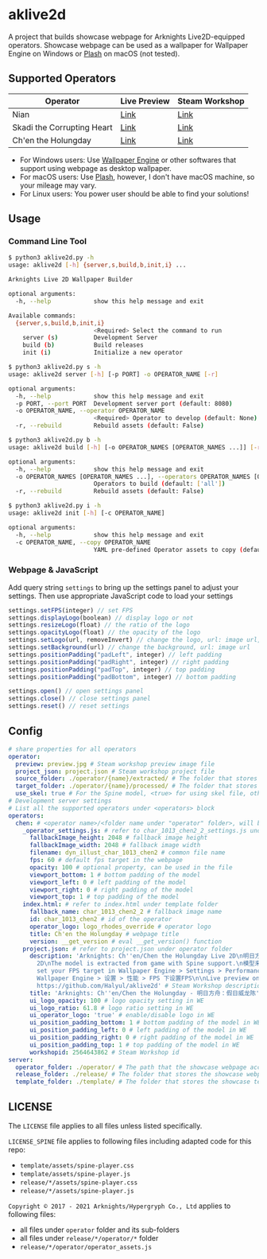 # aklive2d

A project that builds showcase webpage for Arknights Live2D-equipped operators. Showcase webpage can be used as a wallpaper for Wallpaper Engine on Windows or [Plash](https://github.com/sindresorhus/Plash) on macOS (not tested).

## Supported Operators

| Operator | Live Preview | Steam Workshop |
|----------|--------------|----------------|
| Nian | [Link](https://arknights.halyul.dev/nian/) | [Link](https://steamcommunity.com/sharedfiles/filedetails/?id=2564642594) |
| Skadi the Corrupting Heart | [Link](https://arknights.halyul.dev/skadi/) | [Link](https://steamcommunity.com/sharedfiles/filedetails/?id=2492307783) |
| Ch'en the Holungday | [Link](https://arknights.halyul.dev/chen/) | [Link](https://steamcommunity.com/sharedfiles/filedetails/?id=2564643862) |

- For Windows users: Use [Wallpaper Engine](https://www.wallpaperengine.io/en) or other softwares that support using webpage as desktop wallpaper.
- For macOS users: Use [Plash](https://github.com/sindresorhus/Plash), however, I don't have macOS machine, so your mileage may vary.
- For Linux users: You power user should be able to find your solutions!

## Usage
### Command Line Tool

``` bash
$ python3 aklive2d.py -h  
usage: aklive2d [-h] {server,s,build,b,init,i} ...

Arknights Live 2D Wallpaper Builder

optional arguments:
  -h, --help            show this help message and exit

Available commands:
  {server,s,build,b,init,i}
                        <Required> Select the command to run
    server (s)          Development Server
    build (b)           Build releases
    init (i)            Initialize a new operator
```
``` bash
$ python3 aklive2d.py s -h
usage: aklive2d server [-h] [-p PORT] -o OPERATOR_NAME [-r]

optional arguments:
  -h, --help            show this help message and exit
  -p PORT, --port PORT  Development server port (default: 8080)
  -o OPERATOR_NAME, --operator OPERATOR_NAME
                        <Required> Operator to develop (default: None)
  -r, --rebuild         Rebuild assets (default: False)
```
``` bash
$ python3 aklive2d.py b -h
usage: aklive2d build [-h] [-o OPERATOR_NAMES [OPERATOR_NAMES ...]] [-r]

optional arguments:
  -h, --help            show this help message and exit
  -o OPERATOR_NAMES [OPERATOR_NAMES ...], --operators OPERATOR_NAMES [OPERATOR_NAMES ...]
                        Operators to build (default: ['all'])
  -r, --rebuild         Rebuild assets (default: False)
```
``` bash
$ python3 aklive2d.py i -h
usage: aklive2d init [-h] [-c OPERATOR_NAME]

optional arguments:
  -h, --help            show this help message and exit
  -c OPERATOR_NAME, --copy OPERATOR_NAME
                        YAML pre-defined Operator assets to copy (default: None)
```
### Webpage & JavaScript

Add query string `settings` to bring up the settings panel to adjust your settings. Then use appropriate JavaScript code to load your settings

``` javascript
settings.setFPS(integer) // set FPS
settings.displayLogo(boolean) // display logo or not
settings.resizeLogo(float) // the ratio of the logo
settings.opacityLogo(float) // the opacity of the logo
settings.setLogo(url, removeInvert) // change the logo, url: image url, removeInvert: boolean
settings.setBackground(url) // change the background, url: image url
settings.positionPadding("padLeft", integer) // left padding
settings.positionPadding("padRight", integer) // right padding
settings.positionPadding("padTop", integer) // top padding
settings.positionPadding("padBottom", integer) // bottom padding

settings.open() // open settings panel
settings.close() // close settings panel
settings.reset() // reset settings
```

## Config
``` yaml
# share properties for all operators
operator:
  preview: preview.jpg # Steam workshop preview image file
  project_json: project.json # Steam workshop project file
  source_folder: ./operator/{name}/extracted/ # The folder that stores extracted game files
  target_folder: ./operator/{name}/processed/ # The folder that stores processed game files
  use_skel: true # For the Spine model, <true> for using skel file, otherwise use json
# Development server settings
# List all the supported operators under <operators> block
operators:
  chen: # <operator name>/<folder name under "operator" folder>, will be used to replace <{name}> above
    _operator_settings.js: # refer to char_1013_chen2_2_settings.js under operator folder
      fallbackImage_height: 2048 # fallback image height
      fallbackImage_width: 2048 # fallback image width
      filename: dyn_illust_char_1013_chen2 # common file name
      fps: 60 # default fps target in the webpage
      opacity: 100 # optional property, can be used in the file
      viewport_bottom: 1 # bottom padding of the model
      viewport_left: 0 # left padding of the model
      viewport_right: 0 # right padding of the model
      viewport_top: 1 # top padding of the model
    index.html: # refer to index.html under template folder
      fallback_name: char_1013_chen2_2 # fallback image name
      id: char_1013_chen2 # id of the operator
      operator_logo: logo_rhodes_override # operator logo
      title: Ch'en the Holungday # webpage title
      version: __get_version # eval __get_version() function
    project.json: # refer to project.json under operator folder
      description: 'Arknights: Ch''en/Chen the Holungday Live 2D\n明日方舟：假日威龙陈 Live
        2D\nThe model is extracted from game with Spine support.\n模型来自游戏内提取，支持Spine\nPlease
        set your FPS target in Wallpaper Engine > Settings > Performance > FPS\n请在
        Wallpaper Engine > 设置 > 性能 > FPS 下设置FPS\n\nLive preview on: https://arknights.halyul.dev/chen\nGithub:
        https://github.com/Halyul/aklive2d' # Steam Workshop description
      title: 'Arknights: Ch''en/Chen the Holungday - 明日方舟：假日威龙陈' # Steam Workshop title
      ui_logo_opacity: 100 # logo opacity setting in WE
      ui_logo_ratio: 61.8 # logo ratio setting in WE
      ui_operator_logo: 'true' # enable/disable logo in WE
      ui_position_padding_bottom: 1 # bottom padding of the model in WE
      ui_position_padding_left: 0 # left padding of the model in WE
      ui_position_padding_right: 0 # right padding of the model in WE
      ui_position_padding_top: 1 # top padding of the model in WE
      workshopid: 2564643862 # Steam Workshop id
server:
  operator_folder: ./operator/ # The path that the showcase webpage accesses game files
  release_folder: ./release/ # The folder that stores the showcase webpage
  template_folder: ./template/ # The folder that stores the showcase template
```
## LICENSE

The `LICENSE` file applies to all files unless listed specifically.

`LICENSE_SPINE` file applies to following files including adapted code for this repo:

- `template/assets/spine-player.css`
- `template/assets/spine-player.js`
- `release/*/assets/spine-player.css`
- `release/*/assets/spine-player.js`

`Copyright © 2017 - 2021 Arknights/Hypergryph Co., Ltd` applies to following files:

- all files under `operator` folder and its sub-folders
- all files under `release/*/operator/*` folder
- `release/*/operator/operator_assets.js`
